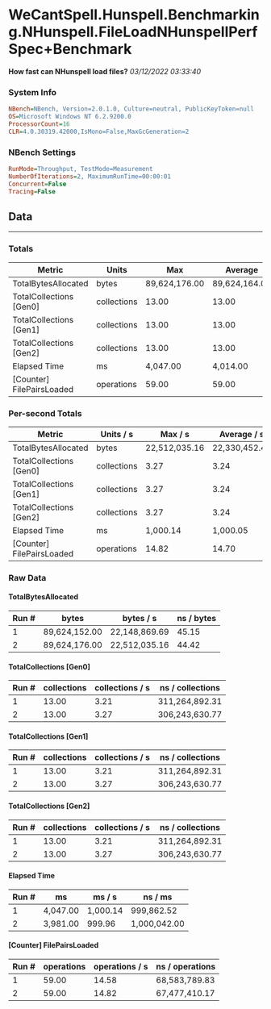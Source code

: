 ﻿# WeCantSpell.Hunspell.Benchmarking.NHunspell.FileLoadNHunspellPerfSpec+Benchmark
__How fast can NHunspell load files?__
_03/12/2022 03:33:40_
### System Info
```ini
NBench=NBench, Version=2.0.1.0, Culture=neutral, PublicKeyToken=null
OS=Microsoft Windows NT 6.2.9200.0
ProcessorCount=16
CLR=4.0.30319.42000,IsMono=False,MaxGcGeneration=2
```

### NBench Settings
```ini
RunMode=Throughput, TestMode=Measurement
NumberOfIterations=2, MaximumRunTime=00:00:01
Concurrent=False
Tracing=False
```

## Data
-------------------

### Totals
|          Metric |           Units |             Max |         Average |             Min |          StdDev |
|---------------- |---------------- |---------------- |---------------- |---------------- |---------------- |
|TotalBytesAllocated |           bytes |   89,624,176.00 |   89,624,164.00 |   89,624,152.00 |           16.97 |
|TotalCollections [Gen0] |     collections |           13.00 |           13.00 |           13.00 |            0.00 |
|TotalCollections [Gen1] |     collections |           13.00 |           13.00 |           13.00 |            0.00 |
|TotalCollections [Gen2] |     collections |           13.00 |           13.00 |           13.00 |            0.00 |
|    Elapsed Time |              ms |        4,047.00 |        4,014.00 |        3,981.00 |           46.67 |
|[Counter] FilePairsLoaded |      operations |           59.00 |           59.00 |           59.00 |            0.00 |

### Per-second Totals
|          Metric |       Units / s |         Max / s |     Average / s |         Min / s |      StdDev / s |
|---------------- |---------------- |---------------- |---------------- |---------------- |---------------- |
|TotalBytesAllocated |           bytes |   22,512,035.16 |   22,330,452.43 |   22,148,869.69 |      256,796.77 |
|TotalCollections [Gen0] |     collections |            3.27 |            3.24 |            3.21 |            0.04 |
|TotalCollections [Gen1] |     collections |            3.27 |            3.24 |            3.21 |            0.04 |
|TotalCollections [Gen2] |     collections |            3.27 |            3.24 |            3.21 |            0.04 |
|    Elapsed Time |              ms |        1,000.14 |        1,000.05 |          999.96 |            0.13 |
|[Counter] FilePairsLoaded |      operations |           14.82 |           14.70 |           14.58 |            0.17 |

### Raw Data
#### TotalBytesAllocated
|           Run # |           bytes |       bytes / s |      ns / bytes |
|---------------- |---------------- |---------------- |---------------- |
|               1 |   89,624,152.00 |   22,148,869.69 |           45.15 |
|               2 |   89,624,176.00 |   22,512,035.16 |           44.42 |

#### TotalCollections [Gen0]
|           Run # |     collections | collections / s |ns / collections |
|---------------- |---------------- |---------------- |---------------- |
|               1 |           13.00 |            3.21 |  311,264,892.31 |
|               2 |           13.00 |            3.27 |  306,243,630.77 |

#### TotalCollections [Gen1]
|           Run # |     collections | collections / s |ns / collections |
|---------------- |---------------- |---------------- |---------------- |
|               1 |           13.00 |            3.21 |  311,264,892.31 |
|               2 |           13.00 |            3.27 |  306,243,630.77 |

#### TotalCollections [Gen2]
|           Run # |     collections | collections / s |ns / collections |
|---------------- |---------------- |---------------- |---------------- |
|               1 |           13.00 |            3.21 |  311,264,892.31 |
|               2 |           13.00 |            3.27 |  306,243,630.77 |

#### Elapsed Time
|           Run # |              ms |          ms / s |         ns / ms |
|---------------- |---------------- |---------------- |---------------- |
|               1 |        4,047.00 |        1,000.14 |      999,862.52 |
|               2 |        3,981.00 |          999.96 |    1,000,042.00 |

#### [Counter] FilePairsLoaded
|           Run # |      operations |  operations / s | ns / operations |
|---------------- |---------------- |---------------- |---------------- |
|               1 |           59.00 |           14.58 |   68,583,789.83 |
|               2 |           59.00 |           14.82 |   67,477,410.17 |


